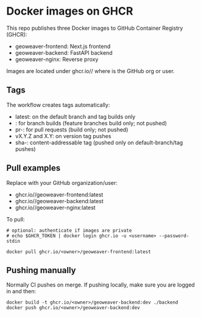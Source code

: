 # Docker images on GHCR

This repo publishes three Docker images to GitHub Container Registry (GHCR):

- geoweaver-frontend: Next.js frontend
- geoweaver-backend: FastAPI backend
- geoweaver-nginx: Reverse proxy

Images are located under ghcr.io/<owner>/<image> where <owner> is the GitHub org or user.

## Tags

The workflow creates tags automatically:

- latest: on the default branch and tag builds only
- <branch name>: for branch builds (feature branches build only; not pushed)
- pr-<number>: for pull requests (build only; not pushed)
- vX.Y.Z and X.Y: on version tag pushes
- sha-<shortsha>: content-addressable tag (pushed only on default-branch/tag pushes)

## Pull examples

Replace <owner> with your GitHub organization/user:

- ghcr.io/<owner>/geoweaver-frontend:latest
- ghcr.io/<owner>/geoweaver-backend:latest
- ghcr.io/<owner>/geoweaver-nginx:latest

To pull:

```
# optional: authenticate if images are private
# echo $GHCR_TOKEN | docker login ghcr.io -u <username> --password-stdin

docker pull ghcr.io/<owner>/geoweaver-frontend:latest
```

## Pushing manually

Normally CI pushes on merge. If pushing locally, make sure you are logged in and then:

```
docker build -t ghcr.io/<owner>/geoweaver-backend:dev ./backend
docker push ghcr.io/<owner>/geoweaver-backend:dev
```
